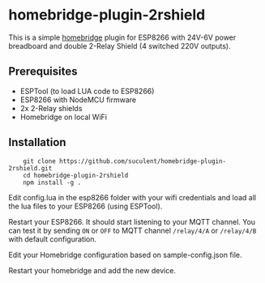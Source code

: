 # homebridge-plugin-2rshield

This is a simple [homebridge](https://github.com/nfarina/homebridge) plugin for ESP8266 with 24V-6V power breadboard and double 2-Relay Shield (4 switched 220V outputs).

## Prerequisites

* ESPTool (to load LUA code to ESP8266)
* ESP8266 with NodeMCU firmware
* 2x 2-Relay shields
* Homebridge on local WiFi

## Installation

```
    git clone https://github.com/suculent/homebridge-plugin-2rshield.git
    cd homebridge-plugin-2rshield
    npm install -g .
```

Edit config.lua in the esp8266 folder with your wifi credentials and load all the lua files to your ESP8266 (using ESPTool).

Restart your ESP8266. It should start listening to your MQTT channel. You can test it by sending `ON` or `OFF` to MQTT channel `/relay/4/A` or `/relay/4/B` with default configuration.

Edit your Homebridge configuration based on sample-config.json file.

Restart your homebridge and add the new device.
